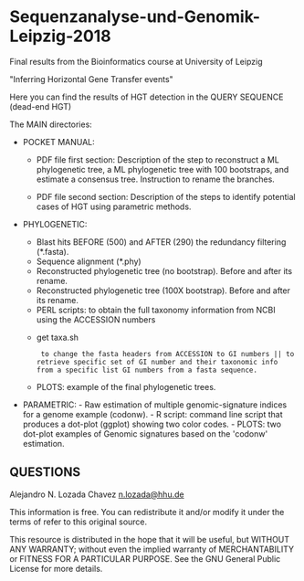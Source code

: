 # Sequenzanalyse-und-Genomik-Leipzig-2018
Final results from the Bioinformatics course at University of Leipzig

"Inferring Horizontal Gene Transfer events"

Here you can find the results of HGT detection in the QUERY SEQUENCE (dead-end HGT)

The MAIN directories:
  - POCKET MANUAL: 
    * PDF file first section:
    Description of the step to reconstruct a ML phylogenetic tree, a ML phylogenetic tree
     with 100 bootstraps, and estimate a consensus tree. Instruction to rename the branches.

    * PDF file second section: 
    Description of the steps to identify potential cases of HGT using parametric methods.
    
  - PHYLOGENETIC: 
    * Blast hits BEFORE (500) and AFTER (290) the redundancy filtering (*.fasta).
    * Sequence alignment (*.phy)
    * Reconstructed phylogenetic tree (no bootstrap). Before and after its rename.
    * Reconstructed phylogenetic tree (100X bootstrap). Before and after its rename.
    * PERL scripts: to obtain the full taxonomy information from NCBI using the ACCESSION numbers
    
     - get taxa.sh
      
            to change the fasta headers from ACCESSION to GI numbers || to retrieve specific set of GI number and their taxonomic info from a specific list GI numbers from a fasta sequence.       
    * PLOTS: example of the final phylogenetic trees.
          
  - PARAMETRIC:
        - Raw estimation of multiple genomic-signature indices for a genome example (codonw).
        - R script: command line script that produces a dot-plot (ggplot) showing two color codes.
        - PLOTS: two dot-plot examples of Genomic signatures based on the 'codonw' estimation.


## QUESTIONS

Alejandro N. Lozada Chavez <n.lozada@hhu.de>

This information is free. You can redistribute it and/or modify it under the terms of refer
to this original source.

This resource is distributed in the hope that it will be useful, but WITHOUT ANY WARRANTY; 
without even the implied warranty of MERCHANTABILITY or FITNESS FOR A PARTICULAR PURPOSE.
See the GNU General Public License for more details.

